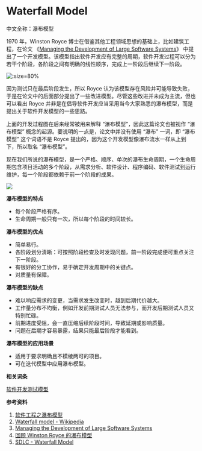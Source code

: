 
# Waterfall Model

中文全称：瀑布模型

1970 年，Winston Royce 博士在借鉴其他工程领域思想的基础上，比如建筑工程，在论文 《[Managing the Development of Large Software Systems](https://liyunx.com/download/paper/Managing_the_Development_of_Large_Software_Systems.pdf)》 中提出了一个开发模型。该模型指出软件开发应有完整的周期，软件开发过程可以分为若干个阶段，各阶段之间有明确的线性顺序，完成上一阶段后继续下一阶段。

![](https://img.liyunx.com/m1/TOIMG8473a0711065847N.png ':size=80%')

因为测试只在最后阶段发生，所以 Royce 认为该模型存在风险并可能导致失败，于是在论文中的后面部分提出了一些改进模型。尽管这些改进并未成为主流，但也可以看出 Royce 并非是在倡导软件开发应当采用当今大家熟悉的瀑布模型，而是提出关于软件开发模型的一些思路。

上面的开发过程图在后来经常被用来解释 “瀑布模型”，因此这篇论文也被视作 “瀑布模型” 概念的起源。要说明的一点是，论文中并没有使用 “瀑布” 一词，即 “瀑布模型” 这个词语不是 Royce 提出的，因为这个开发模型像瀑布流水一样从上到下，所以取名 “瀑布模型”。

现在我们所说的瀑布模型，是一个严格、顺序、单次的瀑布生命周期，一个生命周期包含项目活动的多个阶段，从需求分析、软件设计、程序编码、软件测试到运行维护，每一个阶段都依赖于前一个阶段的成果。

![](https://img.liyunx.com/m1/TOIMGa93b40711075824N.jpeg)

**瀑布模型的特点**

- 每个阶段严格有序。
- 生命周期一般只有一次，所以每个阶段的时间较长。

**瀑布模型的优点**

- 简单易行。
- 各阶段划分清晰：可按照阶段检查及时发现问题，前一阶段完成便可重点关注下一阶段。
- 有很好的分工协作，易于确定开发周期中的关键点。
- 对质量有保障。

**瀑布模型的缺点**

- 难以响应需求的变更，当需求发生改变时，越到后期代价越大。
- 工作量分布不均衡，例如开发前期测试人员无法参与，而开发后期测试人员又特别忙碌。
- 前期进度受阻，会一直压缩后续阶段时间，导致延期或影响质量。
- 问题在后期才容易暴露，结果只能最后阶段才能看到。

**瀑布模型的应用场景**

- 适用于要求明确且不模棱两可的项目。
- 可在迭代模型中应用瀑布模型。

**相关词条**

[软件开发测试模型](专题/软件开发测试模型.md)

**参考资料**

1. [软件工程之瀑布模型](https://blog.si-yee.com/2019/10/03/%E8%BD%AF%E4%BB%B6%E5%B7%A5%E7%A8%8B%E4%B9%8B%E7%80%91%E5%B8%83%E6%A8%A1%E5%9E%8B/)
2. [Waterfall model - Wikipedia](https://en.wikipedia.org/wiki/Waterfall_model)
3. [Managing the Development of Large Software Systems](https://liyunx.com/download/paper/Managing_the_Development_of_Large_Software_Systems.pdf)
4. [回顾 Winston Royce 的瀑布模型](https://www.jianshu.com/p/5a55387ddede)
5. [SDLC - Waterfall Model](https://www.tutorialspoint.com/sdlc/sdlc_waterfall_model.htm)

